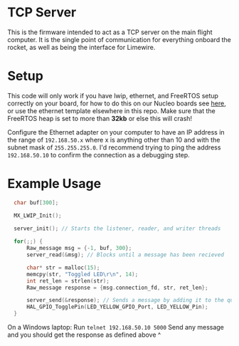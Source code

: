 # TCP Server
This is the firmware intended to act as a TCP server on the main flight computer. It is the single point of communication for everything onboard the rocket, as well as being the interface for Limewire.

# Setup
This code will only work if you have lwip, ethernet, and FreeRTOS setup correctly on your board, for how to do this on our Nucleo boards see [here](https://github.com/stm32-hotspot/STM32H7-LwIP-Examples/tree/main), or use the ethernet template elsewhere in this repo. Make sure that the FreeRTOS heap is set to more than **32kb** or else this will crash!

Configure the Ethernet adapter on your computer to have an IP address in the range of `192.168.50.x` where x is anything other than 10 and with the subnet mask of `255.255.255.0`. I'd recommend trying to ping the address `192.168.50.10` to confirm the connection as a debugging step.

# Example Usage
```c
  char buf[300];

  MX_LWIP_Init();

  server_init(); // Starts the listener, reader, and writer threads
  
  for(;;) {
	  Raw_message msg = {-1, buf, 300};
	  server_read(&msg); // Blocks until a message has been recieved

	  char* str = malloc(15);
	  memcpy(str, "Toggled LED\r\n", 14);
	  int ret_len = strlen(str);
	  Raw_message response = {msg.connection_fd, str, ret_len};

	  server_send(&response); // Sends a message by adding it to the queue of messages to be sent
	  HAL_GPIO_TogglePin(LED_YELLOW_GPIO_Port, LED_YELLOW_Pin);
  }
  ```

On a Windows laptop:
Run `telnet 192.168.50.10 5000`
Send any message and you should get the response as defined above ^